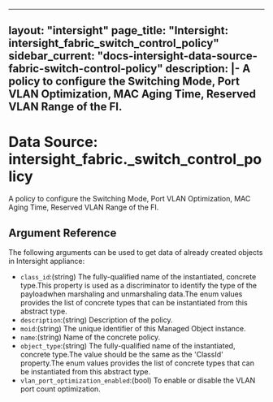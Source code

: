 
---
layout: "intersight"
page_title: "Intersight: intersight_fabric_switch_control_policy"
sidebar_current: "docs-intersight-data-source-fabric-switch-control-policy"
description: |-
A policy to configure the Switching Mode, Port VLAN Optimization, MAC Aging Time, Reserved VLAN Range of the FI.
---

# Data Source: intersight_fabric._switch_control_policy
A policy to configure the Switching Mode, Port VLAN Optimization, MAC Aging Time, Reserved VLAN Range of the FI.
## Argument Reference
The following arguments can be used to get data of already created objects in Intersight appliance:
* `class_id`:(string) The fully-qualified name of the instantiated, concrete type.This property is used as a discriminator to identify the type of the payloadwhen marshaling and unmarshaling data.The enum values provides the list of concrete types that can be instantiated from this abstract type. 
* `description`:(string) Description of the policy. 
* `moid`:(string) The unique identifier of this Managed Object instance. 
* `name`:(string) Name of the concrete policy. 
* `object_type`:(string) The fully-qualified name of the instantiated, concrete type.The value should be the same as the 'ClassId' property.The enum values provides the list of concrete types that can be instantiated from this abstract type. 
* `vlan_port_optimization_enabled`:(bool) To enable or disable the VLAN port count optimization. 
